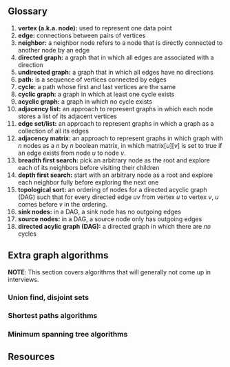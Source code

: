 
## Glossary
1. **vertex (a.k.a. node):** used to represent one data point
2. **edge:** connections between pairs of vertices
3. **neighbor:** a neighbor node refers to a node that is directly connected to another node by an edge
4. **directed graph:** a graph that in which all edges are associated with a direction
5. **undirected graph:** a graph that in which all edges have no directions
6. **path:** is a sequence of vertices connected by edges
7. **cycle:**  a path whose first and last vertices are the same
8. **cyclic graph:** a graph in which at least one cycle exists
9. **acyclic graph:** a graph in which no cycle exists
10. **adjacency list:** an approach to represent graphs in which each node stores a list of its adjacent vertices
11. **edge set/list:** an approach to represent graphs in which a graph as a collection of all its edges
12. **adjacency matrix:** an approach to represent graphs in which graph with _n_ nodes as a _n_ by _n_ boolean matrix, in which matrix\[_u_\]\[_v_\] is set to true if an edge exists from node _u_ to node _v_.
13. **breadth first search:** pick an arbitrary node as the root and explore each of its neighbors before visiting their children
14. **depth first search:** start with an arbitrary node as a root and explore each neighbor fully before exploring the next one
15. **topological sort:** an ordering of nodes for a directed acyclic graph (DAG) such that for every directed edge _uv_ from vertex _u_ to vertex _v_, _u_ comes before _v_ in the ordering.
16. **sink nodes:** in a DAG, a sink node has no outgoing edges
17. **source nodes:** in a DAG, a source node only has outgoing edges
18. **directed acylic graph (DAG):** a directed graph in which there are *no* cycles


## Extra graph algorithms
**NOTE**: This section covers algorithms that will generally not come up in interviews.
### Union find, disjoint sets

### Shortest paths algorithms

### Minimum spanning tree algorithms


## Resources
